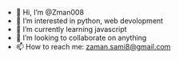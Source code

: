 - 👋 Hi, I’m @Zman008
- 👀 I’m interested in python, web devolopment 
- 🌱 I’m currently learning javascript
- 💞️ I’m looking to collaborate on anything 
- 📫 How to reach me: zaman.sami8@gmail.com

<!---
Zman008/Zman008 is a ✨ special ✨ repository because its `README.md` (this file) appears on your GitHub profile.
You can click the Preview link to take a look at your changes.
--->
